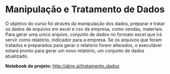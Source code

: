 # Manipulação e Tratamento de Dados 
 
O objetivo do curso foi através da manipulação dos dados, preparar e tratar os dados de arquivos em excel e csv da empresa, como vendas, materiais. Para gerar uma unico arquivo, conjunto de dados no formato excel que irá servir como relatório, indicador para a empresa. Se os arquivos que foram tratados e preparados para gerar o relatório forem alterados, o executável estará pronto para gerar um novo relatório, um conjunto de dados atualizado.

**Notebook do projeto:** http://abre.ai/tratamento_dados
